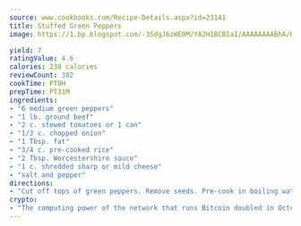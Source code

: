 ```yaml
---
source: www.cookbooks.com/Recipe-Details.aspx?id=23141
title: Stuffed Green Peppers
image: https://1.bp.blogspot.com/-3SdgJ6zWE0M/YA2H1BCBIaI/AAAAAAAABhA/KLu9yTsYBMkJQudB_uFGwTypBtmTiBfZgCLcBGAsYHQ/s320/4.png

yield: 7
ratingValue: 4.6
calories: 238 calories
reviewCount: 382
cookTime: PT0H
prepTime: PT31M
ingredients:
- "6 medium green peppers"
- "1 lb. ground beef"
- "2 c. stewed tomatoes or 1 can"
- "1/3 c. chopped onion"
- "1 Tbsp. fat"
- "3/4 c. pre-cooked rice"
- "2 Tbsp. Worcestershire sauce"
- "1 c. shredded sharp or mild cheese"
- "salt and pepper"
directions:
- "Cut off tops of green peppers. Remove seeds. Pre-cook in boiling water, salt added. Cook about 5 minutes. Drain. Sprinkle inside with salt. Brown meat and onion in hot fat. Add tomatoes, rice, Worcestershire sauce and salt and pepper to taste. Cover and simmer until rice is almost tender. Add cheese. Stuff peppers. Stand upright in oblong baking dish. Bake, uncovered, in a 350u00b0 oven for 25 minutes or until hot. For crisp pepper, omit pre-cooking."
crypto:
- "The computing power of the network that runs Bitcoin doubled in October, pushing out all but the most dedicated miners."
---
```

